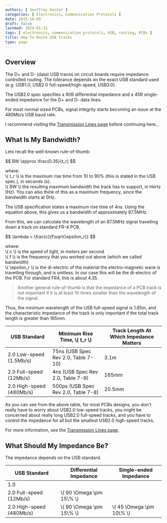 ```yaml
---
authors: [ Geoffrey Hunter ]
categories: [ Electronics, Communication Protocols ]
date: 2015-10-05
draft: false
lastmod: 2024-01-31
tags: [ electronics, communication protocols, USB, routing, PCBs ]
title: How To Route USB Tracks
type: page
---
```


## Overview

The D+ and D- (data) USB traces on circuit boards require impedance controlled routing. The tolerance depends on the exact USB standard used (e.g. USB1.0, USB2.0 full-speed/high-speed, USB3.0).

The USB2.0 spec specifies a 90R differential impedance and a 45R single-ended impedance for the D+ and D- data lines.

For most normal sized PCBs, signal integrity starts becoming an issue at the 480Mb/s USB baud rate.

I recommend visiting the [Transmission Lines page](/electronics/circuit-design/transmission-lines/) before continuing here...

## What Is My Bandwidth?

Lets recall the well-known rule-of-thumb:

<div>$$ BW \approx \frac{0.35}{t_r} $$</div>

<p class="centered">
    where:<br>
    \( t_r \) is the maximum rise time from 10 to 90% (this is stated in the USB spec.), in seconds (s).<br>  
    \( BW \) the resulting maximum bandwidth the track has to support, in Hertz (Hz). You can also think of this as a maximum frequency, since the bandwidth starts at 0Hz.<br>
</p>

The USB specification states a maximum rise time of 4ns. Using the equation above, this gives us a bandwidth of approximately 87.5MHz. 

From this, we can calculate the wavelength of an 87.5MHz signal travelling down a track on standard FR-4 PCB.

<div>$$ \lambda = \frac{c}{f\sqrt{\epsilon_r}} $$</div>

<p class="centered">
    where:<br>
    \( c \) is the speed of light, in meters per second<br>
    \(  f \) is the frequency that you worked out above (which we called bandwidth)<br>
    \( \epsilon_r \) is the di-electric of the material the electro-magnetic wave is travelling through, and is unitless. In our case this will be the di-electric of the PCB. For standard FR4, this is about 4.35.<br>
</p>

> Another general rule-of-thumb is that the impedance of a PCB track is not important if it is at least 10 times smaller than the wavelength of the signal.

Thus, the minimum wavelength of the USB full-speed signal is 1.65m, and the characteristic impedance of the track is only important if the total track length is greater than 165mm.

<table>
  <thead>
    <tr>
      <th>USB Standard</th>
      <th>Minimum Rise Time, \( t_r \)</th>
      <th>Track Length At Which Impedance Matters</th>
    </tr>
  </thead>
  <tbody>
<tr>
<td >2.0 Low-speed (1.5Mb/s)
</td>
<td >75ns (USB Spec Rev 2.0, Table 7-10)
</td>
<td >3.1m
</td></tr><tr >
<td >2.0 Full-speed (12Mb/s)
</td>
<td >4ns (USB Spec Rev 2.0, Table 7-9)
</td>
<td >165mm
</td></tr><tr >
<td > 2.0 High-speed (480Mb/s)
</td>
<td >500ps (USB Spec Rev 2.0, Table 7-8)
</td>
<td >20.5mm
</td></tr></tbody></table>

As you can see from the above table, for most PCBs designs, you don't really have to worry about USB2.0 low-speed tracks, you might be concerned about really long USB2.0 full-speed tracks, and you have to control the impedance for all but the smallest USB2.0 high-speed tracks.

For more information, see the [Transmission Lines page](/electronics/circuit-design/transmission-lines/).

## What Should My Impedance Be?

The impedance depends on the USB standard.

<table>
  <thead>
    <tr>
      <th>USB Standard</th>
      <th>Differential Impedance</th>
      <th>Single-ended Impedance</th>
    </tr>
  </thead>
<tbody>
<tr >
<td >1.0
</td>
<td > 
</td>
<td > 
</td></tr><tr >
<td >2.0 Full-speed (12Mb/s)
</td>
<td >\( 90 \Omega \pm 15\% \)
</td>
<td > 
</td></tr><tr >
<td >2.0 High-speed (480Mb/s)
</td>
<td >\( 90 \Omega \pm 15\% \)
</td>
<td > \( 45 \Omega \pm 10\% \)
</td>
</tr>
</tbody>
</table>
